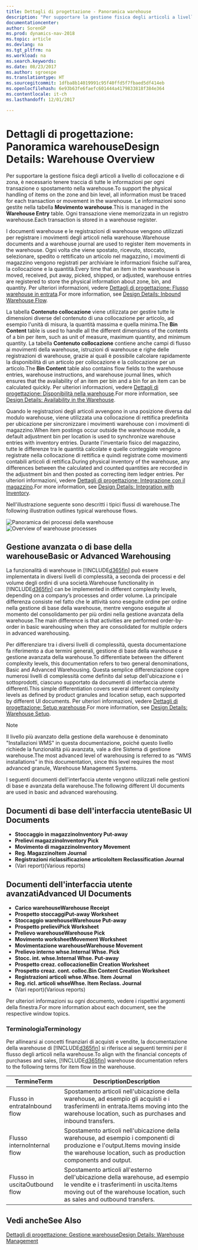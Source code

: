 ```yaml
---
title: Dettagli di progettazione - Panoramica warehouse
description: "Per supportare la gestione fisica degli articoli a livello di collocazione e di zona, è necessario tenere traccia di tutte le informazioni per ogni transazione o spostamento nella warehouse. Le informazioni sono gestite nella tabella **Movimento warehouse**. Ogni transazione viene memorizzata in un registro warehouse."
documentationcenter: 
author: SorenGP
ms.prod: dynamics-nav-2018
ms.topic: article
ms.devlang: na
ms.tgt_pltfrm: na
ms.workload: na
ms.search.keywords: 
ms.date: 08/23/2017
ms.author: sgroespe
ms.translationtype: HT
ms.sourcegitcommit: 1dfba8b14019991c95f40ffd5f7fbaed5df414eb
ms.openlocfilehash: 6e93b63fe6faefc601444a4179833818f384e364
ms.contentlocale: it-ch
ms.lasthandoff: 12/01/2017

---
```

# <a name="design-details-warehouse-overview"></a><span data-ttu-id="f4f69-105">Dettagli di progettazione: Panoramica warehouse</span><span class="sxs-lookup"><span data-stu-id="f4f69-105">Design Details: Warehouse Overview</span></span>
<span data-ttu-id="f4f69-106">Per supportare la gestione fisica degli articoli a livello di collocazione e di zona, è necessario tenere traccia di tutte le informazioni per ogni transazione o spostamento nella warehouse.</span><span class="sxs-lookup"><span data-stu-id="f4f69-106">To support the physical handling of items on the zone and bin level, all information must be traced for each transaction or movement in the warehouse.</span></span> <span data-ttu-id="f4f69-107">Le informazioni sono gestite nella tabella **Movimento warehouse**.</span><span class="sxs-lookup"><span data-stu-id="f4f69-107">This is managed in the **Warehouse Entry** table.</span></span> <span data-ttu-id="f4f69-108">Ogni transazione viene memorizzata in un registro warehouse.</span><span class="sxs-lookup"><span data-stu-id="f4f69-108">Each transaction is stored in a warehouse register.</span></span>  

<span data-ttu-id="f4f69-109">I documenti warehouse e le registrazioni di warehouse vengono utilizzati per registrare i movimenti degli articoli nella warehouse.</span><span class="sxs-lookup"><span data-stu-id="f4f69-109">Warehouse documents and a warehouse journal are used to register item movements in the warehouse.</span></span> <span data-ttu-id="f4f69-110">Ogni volta che viene spostato, ricevuto, stoccato, selezionare, spedito o rettificato un articolo nel magazzino, i movimenti di magazzino vengono registrati per archiviare le informazioni fisiche sull'area, la collocazione e la quantità.</span><span class="sxs-lookup"><span data-stu-id="f4f69-110">Every time that an item in the warehouse is moved, received, put away, picked, shipped, or adjusted, warehouse entries are registered to store the physical information about zone, bin, and quantity.</span></span> <span data-ttu-id="f4f69-111">Per ulteriori informazioni, vedere [Dettagli di progettazione: Flusso warehouse in entrata](design-details-outbound-warehouse-flow.md).</span><span class="sxs-lookup"><span data-stu-id="f4f69-111">For more information, see [Design Details: Inbound Warehouse Flow](design-details-outbound-warehouse-flow.md).</span></span>  

<span data-ttu-id="f4f69-112">La tabella **Contenuto collocazione** viene utilizzata per gestire tutte le dimensioni diverse del contenuto di una collocazione per articolo, ad esempio l'unità di misura, la quantità massima e quella minima.</span><span class="sxs-lookup"><span data-stu-id="f4f69-112">The **Bin Content** table is used to handle all the different dimensions of the contents of a bin per item, such as unit of measure, maximum quantity, and minimum quantity.</span></span> <span data-ttu-id="f4f69-113">La tabella **Contenuto collocazione** contiene anche campi di flusso ai movimenti della warehouse, istruzioni di warehouse e righe delle registrazioni di warehouse, grazie ai quali è possibile calcolare rapidamente la disponibilità di un articolo per collocazione e la collocazione per un articolo.</span><span class="sxs-lookup"><span data-stu-id="f4f69-113">The **Bin Content** table also contains flow fields to the warehouse entries, warehouse instructions, and warehouse journal lines, which ensures that the availability of an item per bin and a bin for an item can be calculated quickly.</span></span> <span data-ttu-id="f4f69-114">Per ulteriori informazioni, vedere [Dettagli di progettazione: Disponibilità nella warehouse](design-details-availability-in-the-warehouse.md).</span><span class="sxs-lookup"><span data-stu-id="f4f69-114">For more information, see [Design Details: Availability in the Warehouse](design-details-availability-in-the-warehouse.md).</span></span>  

<span data-ttu-id="f4f69-115">Quando le registrazioni degli articoli avvengono in una posizione diversa dal modulo warehouse, viene utilizzata una collocazione di rettifica predefinita per ubicazione per sincronizzare i movimenti warehouse con i movimenti di magazzino.</span><span class="sxs-lookup"><span data-stu-id="f4f69-115">When item postings occur outside the warehouse module, a default adjustment bin per location is used to synchronize warehouse entries with inventory entries.</span></span> <span data-ttu-id="f4f69-116">Durante l'inventario fisico del magazzino, tutte le differenze tra le quantità calcolate e quelle conteggiate vengono registrate nella collocazione di rettifica e quindi registrate come movimenti contabili articoli di rettifica.</span><span class="sxs-lookup"><span data-stu-id="f4f69-116">During physical inventory of the warehouse, any differences between the calculated and counted quantities are recorded in the adjustment bin and then posted as correcting item ledger entries.</span></span> <span data-ttu-id="f4f69-117">Per ulteriori informazioni, vedere [Dettagli di progettazione: Integrazione con il magazzino](design-details-integration-with-inventory.md).</span><span class="sxs-lookup"><span data-stu-id="f4f69-117">For more information, see [Design Details: Integration with Inventory](design-details-integration-with-inventory.md).</span></span>  

<span data-ttu-id="f4f69-118">Nell'illustrazione seguente sono descritti i tipici flussi di warehouse.</span><span class="sxs-lookup"><span data-stu-id="f4f69-118">The following illustration outlines typical warehouse flows.</span></span>  

<span data-ttu-id="f4f69-119">![Panoramica dei processi della warehouse](media/design_details_warehouse_management_overview.png "design_details_warehouse_management_overview")</span><span class="sxs-lookup"><span data-stu-id="f4f69-119">![Overview of warehouse processes](media/design_details_warehouse_management_overview.png "design_details_warehouse_management_overview")</span></span>  

## <a name="basic-or-advanced-warehousing"></a><span data-ttu-id="f4f69-120">Gestione avanzata o di base della warehouse</span><span class="sxs-lookup"><span data-stu-id="f4f69-120">Basic or Advanced Warehousing</span></span>  
<span data-ttu-id="f4f69-121">La funzionalità di warehouse in [!INCLUDE[d365fin](includes/d365fin_md.md)] può essere implementata in diversi livelli di complessità, a seconda dei processi e del volume degli ordini di una società.</span><span class="sxs-lookup"><span data-stu-id="f4f69-121">Warehouse functionality in [!INCLUDE[d365fin](includes/d365fin_md.md)] can be implemented in different complexity levels, depending on a company’s processes and order volume.</span></span> <span data-ttu-id="f4f69-122">La principale differenza consiste nel fatto che le attività sono eseguite ordine per ordine nella gestione di base della warehouse, mentre vengono eseguite al momento del consolidamento per più ordini nella gestione avanzata della warehouse.</span><span class="sxs-lookup"><span data-stu-id="f4f69-122">The main difference is that activities are performed order-by-order in basic warehousing when they are consolidated for multiple orders in advanced warehousing.</span></span>  

 <span data-ttu-id="f4f69-123">Per differenziare tra i diversi livelli di complessità, questa documentazione fa riferimento a due termini generali, gestione di base della warehouse e gestione avanzata della warehouse.</span><span class="sxs-lookup"><span data-stu-id="f4f69-123">To differentiate between the different complexity levels, this documentation refers to two general denominations, Basic and Advanced Warehousing.</span></span> <span data-ttu-id="f4f69-124">Questa semplice differenziazione copre numerosi livelli di complessità come definito dal setup dell'ubicazione e i sottoprodotti, ciascuno supportato da documenti di interfaccia utente differenti.</span><span class="sxs-lookup"><span data-stu-id="f4f69-124">This simple differentiation covers several different complexity levels as defined by product granules and location setup, each supported by different UI documents.</span></span> <span data-ttu-id="f4f69-125">Per ulteriori informazioni, vedere [Dettagli di progettazione: Setup warehouse](design-details-warehouse-setup.md).</span><span class="sxs-lookup"><span data-stu-id="f4f69-125">For more information, see [Design Details: Warehouse Setup](design-details-warehouse-setup.md).</span></span>  

> [!NOTE]  
>  <span data-ttu-id="f4f69-126">Il livello più avanzato della gestione della warehouse è denominato "Installazioni WMS" in questa documentazione, poiché questo livello richiede la funzionalità più avanzata, vale a dire Sistema di gestione warehouse.</span><span class="sxs-lookup"><span data-stu-id="f4f69-126">The most advanced level of warehousing is referred to as “WMS installations” in this documentation, since this level requires the most advanced granule, Warehouse Management Systems.</span></span>  

 <span data-ttu-id="f4f69-127">I seguenti documenti dell'interfaccia utente vengono utilizzati nelle gestioni di base e avanzata della warehouse.</span><span class="sxs-lookup"><span data-stu-id="f4f69-127">The following different UI documents are used in basic and advanced warehousing.</span></span>  

## <a name="basic-ui-documents"></a><span data-ttu-id="f4f69-128">Documenti di base dell'interfaccia utente</span><span class="sxs-lookup"><span data-stu-id="f4f69-128">Basic UI Documents</span></span>  

-   <span data-ttu-id="f4f69-129">**Stoccaggio in magazzino**</span><span class="sxs-lookup"><span data-stu-id="f4f69-129">**Inventory Put-away**</span></span>  
-   <span data-ttu-id="f4f69-130">**Prelievi magazzino**</span><span class="sxs-lookup"><span data-stu-id="f4f69-130">**Inventory Pick**</span></span>  
-   <span data-ttu-id="f4f69-131">**Movimento di magazzino**</span><span class="sxs-lookup"><span data-stu-id="f4f69-131">**Inventory Movement**</span></span>  
-   <span data-ttu-id="f4f69-132">**Reg. Magazzino**</span><span class="sxs-lookup"><span data-stu-id="f4f69-132">**Item Journal**</span></span>  
-   <span data-ttu-id="f4f69-133">**Registrazioni riclassificazione articolo**</span><span class="sxs-lookup"><span data-stu-id="f4f69-133">**Item Reclassification Journal**</span></span>  
-   <span data-ttu-id="f4f69-134">(Vari report)</span><span class="sxs-lookup"><span data-stu-id="f4f69-134">(Various reports)</span></span>  

## <a name="advanced-ui-documents"></a><span data-ttu-id="f4f69-135">Documenti dell'interfaccia utente avanzati</span><span class="sxs-lookup"><span data-stu-id="f4f69-135">Advanced UI Documents</span></span>  

-   <span data-ttu-id="f4f69-136">**Carico warehouse**</span><span class="sxs-lookup"><span data-stu-id="f4f69-136">**Warehouse Receipt**</span></span>  
-   <span data-ttu-id="f4f69-137">**Prospetto stoccaggi**</span><span class="sxs-lookup"><span data-stu-id="f4f69-137">**Put-away Worksheet**</span></span>  
-   <span data-ttu-id="f4f69-138">**Stoccaggio warehouse**</span><span class="sxs-lookup"><span data-stu-id="f4f69-138">**Warehouse Put-away**</span></span>  
-   <span data-ttu-id="f4f69-139">**Prospetto prelievi**</span><span class="sxs-lookup"><span data-stu-id="f4f69-139">**Pick Worksheet**</span></span>  
-   <span data-ttu-id="f4f69-140">**Prelievo warehouse**</span><span class="sxs-lookup"><span data-stu-id="f4f69-140">**Warehouse Pick**</span></span>  
-   <span data-ttu-id="f4f69-141">**Movimento worksheet**</span><span class="sxs-lookup"><span data-stu-id="f4f69-141">**Movement Worksheet**</span></span>  
-   <span data-ttu-id="f4f69-142">**Movimentazione warehouse**</span><span class="sxs-lookup"><span data-stu-id="f4f69-142">**Warehouse Movement**</span></span>  
-   <span data-ttu-id="f4f69-143">**Prelievo interno whse.**</span><span class="sxs-lookup"><span data-stu-id="f4f69-143">**Internal Whse. Pick**</span></span>  
-   <span data-ttu-id="f4f69-144">**Stocc. int. whse.**</span><span class="sxs-lookup"><span data-stu-id="f4f69-144">**Internal Whse. Put-away**</span></span>  
-   <span data-ttu-id="f4f69-145">**Prospetto creaz. collocazione**</span><span class="sxs-lookup"><span data-stu-id="f4f69-145">**Bin Creation Worksheet**</span></span>  
-   <span data-ttu-id="f4f69-146">**Prospetto creaz. cont. colloc.**</span><span class="sxs-lookup"><span data-stu-id="f4f69-146">**Bin Content Creation Worksheet**</span></span>  
-   <span data-ttu-id="f4f69-147">**Registrazioni articoli whse.**</span><span class="sxs-lookup"><span data-stu-id="f4f69-147">**Whse. Item Journal**</span></span>  
-   <span data-ttu-id="f4f69-148">**Reg. ricl. articoli whse**</span><span class="sxs-lookup"><span data-stu-id="f4f69-148">**Whse. Item Reclass. Journal**</span></span>  
-   <span data-ttu-id="f4f69-149">(Vari report)</span><span class="sxs-lookup"><span data-stu-id="f4f69-149">(Various reports)</span></span>  

<span data-ttu-id="f4f69-150">Per ulteriori informazioni su ogni documento, vedere i rispettivi argomenti della finestra.</span><span class="sxs-lookup"><span data-stu-id="f4f69-150">For more information about each document, see the respective window topics.</span></span>  

### <a name="terminology"></a><span data-ttu-id="f4f69-151">Terminologia</span><span class="sxs-lookup"><span data-stu-id="f4f69-151">Terminology</span></span>  
<span data-ttu-id="f4f69-152">Per allinearsi ai concetti finanziari di acquisti e vendite, la documentazione della warehouse di [!INCLUDE[d365fin](includes/d365fin_md.md)] si riferisce ai seguenti termini per il flusso degli articoli nella warehouse.</span><span class="sxs-lookup"><span data-stu-id="f4f69-152">To align with the financial concepts of purchases and sales, [!INCLUDE[d365fin](includes/d365fin_md.md)] warehouse documentation refers to the following terms for item flow in the warehouse.</span></span>  

|<span data-ttu-id="f4f69-153">Termine</span><span class="sxs-lookup"><span data-stu-id="f4f69-153">Term</span></span>|<span data-ttu-id="f4f69-154">Description</span><span class="sxs-lookup"><span data-stu-id="f4f69-154">Description</span></span>|  
|----------|---------------------------------------|  
|<span data-ttu-id="f4f69-155">Flusso in entrata</span><span class="sxs-lookup"><span data-stu-id="f4f69-155">Inbound flow</span></span>|<span data-ttu-id="f4f69-156">Spostamento articoli nell'ubicazione della warehouse, ad esempio gli acquisti e i trasferimenti in entrata.</span><span class="sxs-lookup"><span data-stu-id="f4f69-156">Items moving into the warehouse location, such as purchases and inbound transfers.</span></span>|  
|<span data-ttu-id="f4f69-157">Flusso interno</span><span class="sxs-lookup"><span data-stu-id="f4f69-157">Internal flow</span></span>|<span data-ttu-id="f4f69-158">Spostamento articoli nell'ubicazione della warehouse, ad esempio i componenti di produzione e l'output.</span><span class="sxs-lookup"><span data-stu-id="f4f69-158">Items moving inside the warehouse location, such as production components and output.</span></span>|  
|<span data-ttu-id="f4f69-159">Flusso in uscita</span><span class="sxs-lookup"><span data-stu-id="f4f69-159">Outbound flow</span></span>|<span data-ttu-id="f4f69-160">Spostamento articoli all'esterno dell'ubicazione della warehouse, ad esempio le vendite e i trasferimenti in uscita.</span><span class="sxs-lookup"><span data-stu-id="f4f69-160">Items moving out of the warehouse location, such as sales and outbound transfers.</span></span>|  

## <a name="see-also"></a><span data-ttu-id="f4f69-161">Vedi anche</span><span class="sxs-lookup"><span data-stu-id="f4f69-161">See Also</span></span>  
 [<span data-ttu-id="f4f69-162">Dettagli di progettazione: Gestione warehouse</span><span class="sxs-lookup"><span data-stu-id="f4f69-162">Design Details: Warehouse Management</span></span>](design-details-warehouse-management.md)

